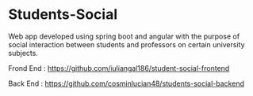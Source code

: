 # Students-Social
Web app developed using spring boot and angular with the purpose of social interaction between students and professors on certain university subjects.

Frond End : https://github.com/iuliangal186/student-social-frontend

Back End : https://github.com/cosminlucian48/students-social-backend
